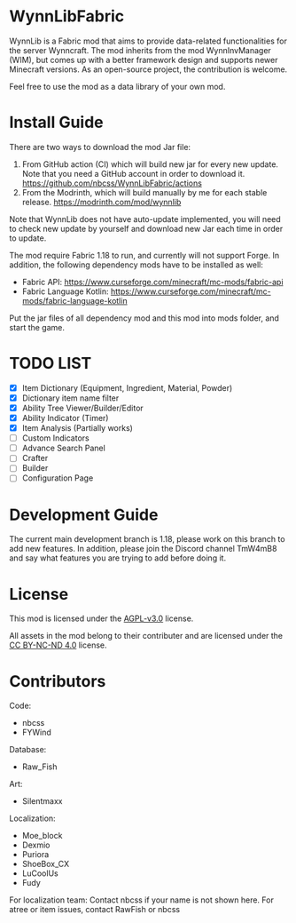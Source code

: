 # WynnLibFabric
WynnLib is a Fabric mod that aims to provide data-related functionalities for the server Wynncraft.
The mod inherits from the mod WynnInvManager (WIM), 
but comes up with a better framework design and supports newer Minecraft versions. 
As an open-source project, the contribution is welcome. 

Feel free to use the mod as a data library of your own mod. 

# Install Guide
There are two ways to download the mod Jar file: 
1. From GitHub action (CI) which will build new jar for every new update. Note that you need a GitHub account in order to download it. 
   https://github.com/nbcss/WynnLibFabric/actions
2. From the Modrinth, which will build manually by me for each stable release.
   https://modrinth.com/mod/wynnlib

Note that WynnLib does not have auto-update implemented, you will need to check new update by yourself and download new Jar each time in order to update.

The mod require Fabric 1.18 to run, and currently will not support Forge. 
In addition, the following dependency mods have to be installed as well: 
- Fabric API: https://www.curseforge.com/minecraft/mc-mods/fabric-api
- Fabric Language Kotlin: https://www.curseforge.com/minecraft/mc-mods/fabric-language-kotlin

Put the jar files of all dependency mod and this mod into mods folder, and start the game.

# TODO LIST
- [x] Item Dictionary (Equipment, Ingredient, Material, Powder)
- [x] Dictionary item name filter
- [x] Ability Tree Viewer/Builder/Editor
- [x] Ability Indicator (Timer)
- [x] Item Analysis (Partially works)
- [ ] Custom Indicators
- [ ] Advance Search Panel
- [ ] Crafter
- [ ] Builder
- [ ] Configuration Page

# Development Guide
The current main development branch is 1.18,
please work on this branch to add new features.
In addition, please join the Discord channel TmW4mB8 
and say what features you are trying to add before doing it.

# License
This mod is licensed under the [AGPL-v3.0](https://www.gnu.org/licenses/agpl-3.0.en.html) license.

All assets in the mod belong to their contributer and are licensed under the [CC BY-NC-ND 4.0](https://creativecommons.org/licenses/by-nc-nd/4.0/) license.

# Contributors
Code: 
- nbcss
- FYWind

Database:
- Raw_Fish

Art: 
- Silentmaxx

Localization: 
- Moe_block
- Dexmio
- Puriora
- ShoeBox_CX
- LuCoolUs
- Fudy

For localization team: 
Contact nbcss if your name is not shown here. 
For atree or item issues, contact RawFish or nbcss
